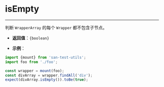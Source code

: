 # isEmpty
---

判断 `WrapperArray` 的每个 `Wrapper` 都不包含子节点。

* **返回值**：`{boolean}`

* **示例**：

```js
import {mount} from 'san-test-utils';
import foo from './foo';

const wrapper = mount(foo);
const divArray = wrapper.findAll('div');
expect(divArray.isEmpty()).toBe(true);
```
